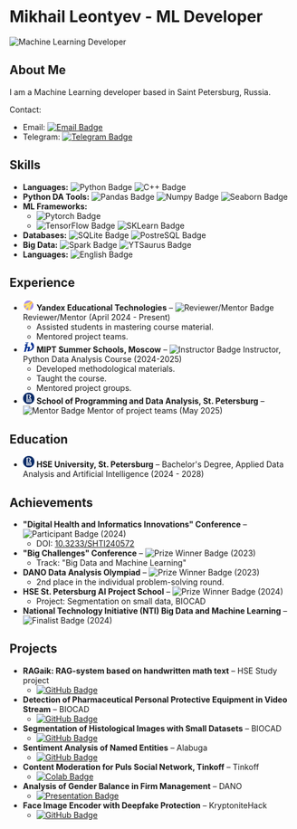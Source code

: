 # Mikhail Leontyev - ML Developer

<img src="https://img.shields.io/badge/Machine%20Learning-Developer-F4D35E" alt="Machine Learning Developer">

## About Me

I am a Machine Learning developer based in Saint Petersburg, Russia.

Contact:

* Email: <a href="mailto:michlea@yandex.ru"><img alt="Email Badge" src="https://img.shields.io/badge/michlea%40yandex.ru-083D77?style=flat&logo=maildotru&logoColor=EBEBD3"></a>
* Telegram: <a href="https://t.me/michlea_tg"><img alt="Telegram Badge" src="https://img.shields.io/badge/%40michlea__tg-blue?style=flat&logo=telegram&logoColor=EBEBD3&color=083D77"></a>

## Skills

* **Languages:** <img alt="Python Badge" src="https://img.shields.io/badge/Python-EBEBD3?style=flat&logo=python&logoColor=white&labelColor=EE964B"> <img alt="C++ Badge" src="https://img.shields.io/badge/C%2B%2B-EBEBD3?style=flat&logo=cplusplus&logoColor=white&labelColor=EE964B">
* **Python DA Tools:** <img alt="Pandas Badge" src="https://img.shields.io/badge/Pandas-EBEBD3?style=flat&logo=pandas&logoColor=white&labelColor=F95738"> <img alt="Numpy Badge" src="https://img.shields.io/badge/Numpy-EBEBD3?style=flat&logo=numpy&logoColor=white&labelColor=F95738"> <img alt="Seaborn Badge" src="https://img.shields.io/badge/Seaborn-EBEBD3?style=flat&logo=python&logoColor=white&labelColor=F95738">
* **ML Frameworks:**
    * <img alt="Pytorch Badge" src="https://img.shields.io/badge/Pytorch-EBEBD3?style=flat&logo=pytorch&logoColor=white&labelColor=0C4F97">
    * <img alt="TensorFlow Badge" src="https://img.shields.io/badge/TensorFlow-EBEBD3?style=flat&logo=tensorflow&logoColor=white&labelColor=0C4F97"> <img alt="SKLearn Badge" src="https://img.shields.io/badge/SKLearn-EBEBD3?style=flat&logo=scikitlearn&logoColor=white&labelColor=0C4F97">
* **Databases:** <img alt="SQLite Badge" src="https://img.shields.io/badge/SQLite-EBEBD3?style=flat&logo=sqlite&logoColor=black&labelColor=F4D35E"> <img alt="PostreSQL Badge" src="https://img.shields.io/badge/PostreSQL-EBEBD3?style=flat&logo=postgresql&logoColor=black&labelColor=F4D35E">
* **Big Data:** <img alt="Spark Badge" src="https://img.shields.io/badge/Spark-EBEBD3?style=flat&logo=apachespark&logoColor=white&labelColor=63BA99"> <img alt="YTSaurus Badge" src="https://img.shields.io/badge/YTSaurus-EBEBD3?style=flat&logoColor=white&labelColor=63BA99">
* **Languages:** <img alt="English Badge" src="https://img.shields.io/badge/English-Upper--Intermidiate-EBEBD3?style=flat&logoColor=white&labelColor=4285F4">

## Experience

* <img src="images/yaedu_icon.png" alt="YaEdu Icon" width="20" height="20"> **Yandex Educational Technologies** – <img src="https://img.shields.io/badge/Reviewer_Mentor-lightgrey" alt="Reviewer/Mentor Badge"> Reviewer/Mentor (April 2024 - Present)
    * Assisted students in mastering course material.
    * Mentored project teams.
* <img src="images/mipt_icon.png" alt="MIPT Icon" width="20" height="20"> **MIPT Summer Schools, Moscow** – <img src="https://img.shields.io/badge/Instructor-lightgrey" alt="Instructor Badge"> Instructor, Python Data Analysis Course (2024-2025)
    * Developed methodological materials.
    * Taught the course.
    * Mentored project groups.
* <img src="images/hse_icon.png" alt="HSE Icon" width="20" height="20"> **School of Programming and Data Analysis, St. Petersburg** – <img src="https://img.shields.io/badge/Mentor-lightgrey" alt="Mentor Badge"> Mentor of project teams (May 2025)

## Education

* <img src="images/hse_icon.png" alt="HSE Icon" width="20" height="20"> **HSE University, St. Petersburg** – Bachelor's Degree, Applied Data Analysis and Artificial Intelligence (2024 - 2028)

## Achievements

* **"Digital Health and Informatics Innovations" Conference** – <img src="https://img.shields.io/badge/Participant-lightcoral" alt="Participant Badge"> (2024)
    * DOI: [10.3233/SHTI240572](https://doi.org/10.3233/SHTI240572)
* **"Big Challenges" Conference** – <img src="https://img.shields.io/badge/Prize%20Winner-gold" alt="Prize Winner Badge"> (2023)
    * Track: "Big Data and Machine Learning"
* **DANO Data Analysis Olympiad** – <img src="https://img.shields.io/badge/Prize%20Winner-gold" alt="Prize Winner Badge"> (2023)
    * 2nd place in the individual problem-solving round.
* **HSE St. Petersburg AI Project School** – <img src="https://img.shields.io/badge/Prize%20Winner-gold" alt="Prize Winner Badge"> (2024)
    * Project: Segmentation on small data, BIOCAD
* **National Technology Initiative (NTI) Big Data and Machine Learning** – <img src="https://img.shields.io/badge/Finalist-lightcoral" alt="Finalist Badge"> (2024)

## Projects

* **RAGaik: RAG-system based on handwritten math text** – HSE Study project
    * <a href="https://github.com/Leamich/Ragaik"><img alt="GitHub Badge" src="https://img.shields.io/badge/Github-EBEBD3?style=flat&logo=github&logoColor=white&labelColor=63BA99"></a>
* **Detection of Pharmaceutical Personal Protective Equipment in Video Stream** – BIOCAD
    * <a href="Https://github.com/xenos18/ppe_detection"> <img alt="GitHub Badge" src="https://img.shields.io/badge/Github-EBEBD3?style=flat&logo=github&logoColor=white&labelColor=63BA99"></a>
* **Segmentation of Histological Images with Small Datasets** – BIOCAD
    * <a href="Https://github.com/xenos18/cv-histology"><img alt="GitHub Badge" src="https://img.shields.io/badge/Github-EBEBD3?style=flat&logo=github&logoColor=white&labelColor=63BA99"></a>
* **Sentiment Analysis of Named Entities** – Alabuga
    * <a href="Https://github.com/DoOoMB/Alabuga-hackathon"><img alt="GitHub Badge" src="https://img.shields.io/badge/Github-EBEBD3?style=flat&logo=github&logoColor=white&labelColor=63BA99"></a>
* **Content Moderation for Puls Social Network, Tinkoff** – Tinkoff
    * <a href="Https://colab.research.google.com/drive/1WIcfQ94itVs3kJN9MdlMdPXJaTqux6GE?usp=sharing"><img alt="Colab Badge" src="https://img.shields.io/badge/Colab-EBEBD3?style=flat&logo=googlecolab&logoColor=white&labelColor=F4B400"></a>
* **Analysis of Gender Balance in Firm Management** – DANO
    * <a href="https://dano.hse.ru/mirror/pubs/share/886151165.pdf"><img src="https://img.shields.io/badge/Presentation-lightgreen" alt="Presentation Badge"></a>
* **Face Image Encoder with Deepfake Protection** – KryptoniteHack
    * <a href="https://github.com/crustaceano/DRF-Encoder"><img alt="GitHub Badge" src="https://img.shields.io/badge/Github-EBEBD3?style=flat&logo=github&logoColor=white&labelColor=63BA99"></a>
